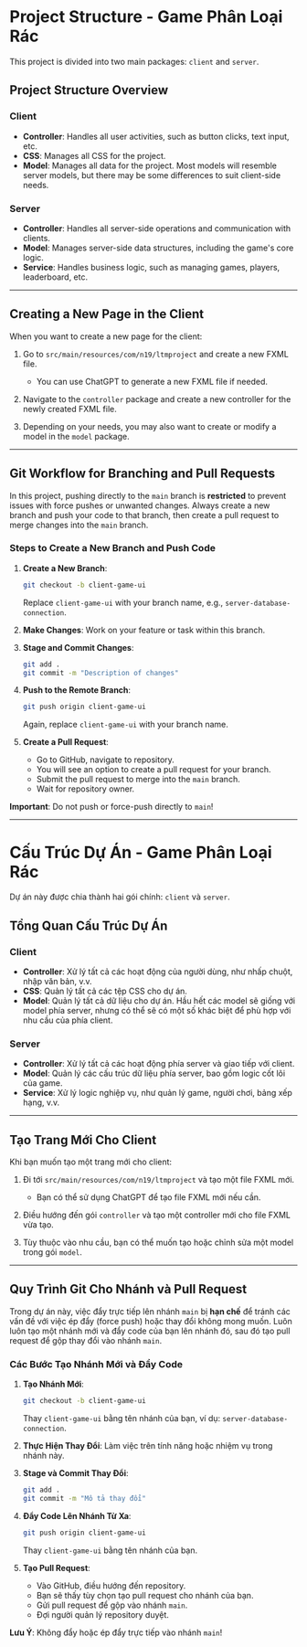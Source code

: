 # Project Structure - Game Phân Loại Rác

This project is divided into two main packages: `client` and `server`.

## Project Structure Overview

### Client
- **Controller**: Handles all user activities, such as button clicks, text input, etc.
- **CSS**: Manages all CSS for the project.
- **Model**: Manages all data for the project. Most models will resemble server models, but there may be some differences to suit client-side needs.

### Server
- **Controller**: Handles all server-side operations and communication with clients.
- **Model**: Manages server-side data structures, including the game's core logic.
- **Service**: Handles business logic, such as managing games, players, leaderboard, etc.

---

## Creating a New Page in the Client

When you want to create a new page for the client:

1. Go to `src/main/resources/com/n19/ltmproject` and create a new FXML file.
    - You can use ChatGPT to generate a new FXML file if needed.

2. Navigate to the `controller` package and create a new controller for the newly created FXML file.

3. Depending on your needs, you may also want to create or modify a model in the `model` package.

---

## Git Workflow for Branching and Pull Requests

In this project, pushing directly to the `main` branch is **restricted** to prevent issues with force pushes or unwanted changes. Always create a new branch and push your code to that branch, then create a pull request to merge changes into the `main` branch.

### Steps to Create a New Branch and Push Code

1. **Create a New Branch**:
   ```bash
   git checkout -b client-game-ui
   ```
   Replace `client-game-ui` with your branch name, e.g., `server-database-connection`.

2. **Make Changes**:
   Work on your feature or task within this branch.

3. **Stage and Commit Changes**:
   ```bash
   git add .
   git commit -m "Description of changes"
   ```

4. **Push to the Remote Branch**:
   ```bash
   git push origin client-game-ui
   ```
   Again, replace `client-game-ui` with your branch name.

5. **Create a Pull Request**:
    - Go to GitHub, navigate to repository.
    - You will see an option to create a pull request for your branch.
    - Submit the pull request to merge into the `main` branch.
    - Wait for repository owner.

**Important**: Do not push or force-push directly to `main`!

---

# Cấu Trúc Dự Án - Game Phân Loại Rác

Dự án này được chia thành hai gói chính: `client` và `server`.

## Tổng Quan Cấu Trúc Dự Án

### Client
- **Controller**: Xử lý tất cả các hoạt động của người dùng, như nhấp chuột, nhập văn bản, v.v.
- **CSS**: Quản lý tất cả các tệp CSS cho dự án.
- **Model**: Quản lý tất cả dữ liệu cho dự án. Hầu hết các model sẽ giống với model phía server, nhưng có thể sẽ có một số khác biệt để phù hợp với nhu cầu của phía client.

### Server
- **Controller**: Xử lý tất cả các hoạt động phía server và giao tiếp với client.
- **Model**: Quản lý các cấu trúc dữ liệu phía server, bao gồm logic cốt lõi của game.
- **Service**: Xử lý logic nghiệp vụ, như quản lý game, người chơi, bảng xếp hạng, v.v.

---

## Tạo Trang Mới Cho Client

Khi bạn muốn tạo một trang mới cho client:

1. Đi tới `src/main/resources/com/n19/ltmproject` và tạo một file FXML mới.
    - Bạn có thể sử dụng ChatGPT để tạo file FXML mới nếu cần.

2. Điều hướng đến gói `controller` và tạo một controller mới cho file FXML vừa tạo.

3. Tùy thuộc vào nhu cầu, bạn có thể muốn tạo hoặc chỉnh sửa một model trong gói `model`.

---

## Quy Trình Git Cho Nhánh và Pull Request

Trong dự án này, việc đẩy trực tiếp lên nhánh `main` bị **hạn chế** để tránh các vấn đề với việc ép đẩy (force push) hoặc thay đổi không mong muốn. Luôn luôn tạo một nhánh mới và đẩy code của bạn lên nhánh đó, sau đó tạo pull request để gộp thay đổi vào nhánh `main`.

### Các Bước Tạo Nhánh Mới và Đẩy Code

1. **Tạo Nhánh Mới**:
   ```bash
   git checkout -b client-game-ui
   ```
   Thay `client-game-ui` bằng tên nhánh của bạn, ví dụ: `server-database-connection`.

2. **Thực Hiện Thay Đổi**:
   Làm việc trên tính năng hoặc nhiệm vụ trong nhánh này.

3. **Stage và Commit Thay Đổi**:
   ```bash
   git add .
   git commit -m "Mô tả thay đổi"
   ```

4. **Đẩy Code Lên Nhánh Từ Xa**:
   ```bash
   git push origin client-game-ui
   ```
   Thay `client-game-ui` bằng tên nhánh của bạn.

5. **Tạo Pull Request**:
    - Vào GitHub, điều hướng đến repository.
    - Bạn sẽ thấy tùy chọn tạo pull request cho nhánh của bạn.
    - Gửi pull request để gộp vào nhánh `main`.
    - Đợi người quản lý repository duyệt.

**Lưu Ý**: Không đẩy hoặc ép đẩy trực tiếp vào nhánh `main`!
